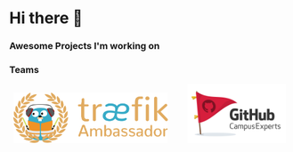 # Hi there 👋

### Awesome Projects I'm working on

### Teams

<p align="center">
  <img alt="Light" src="img/treaefik.png" width="55%">
&nbsp; &nbsp; &nbsp; &nbsp;
  <img alt="Dark" src="img/campus-expert.png" width="35%">
</p>

<!--
**FelixKlauke/felixklauke** is a ✨ _special_ ✨ repository because its `README.md` (this file) appears on your GitHub profile.

Here are some ideas to get you started:

- 🔭 I’m currently working on ...
- 🌱 I’m currently learning ...
- 👯 I’m looking to collaborate on ...
- 🤔 I’m looking for help with ...
- 💬 Ask me about ...
- 📫 How to reach me: ...
- 😄 Pronouns: ...
- ⚡ Fun fact: ...
-->
